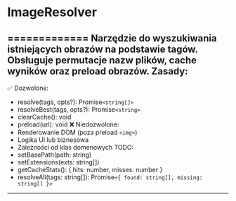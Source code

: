 # ImageResolver

=============
Narzędzie do wyszukiwania istniejących obrazów na podstawie tagów.
Obsługuje permutacje nazw plików, cache wyników oraz preload obrazów.
Zasady:
-------
✅ Dozwolone:
  - resolve(tags, opts?): Promise`<string[]>`
  - resolveBest(tags, opts?): Promise`<string>`
  - clearCache(): void
  - preload(url): void
❌ Niedozwolone:
  - Renderowanie DOM (poza preload `<img>`)
  - Logika UI lub biznesowa
  - Zależności od klas domenowych
TODO:
  - setBasePath(path: string)
  - setExtensions(exts: string[])
  - getCacheStats(): { hits: number, misses: number }
  - resolveAll(tags: string[]): Promise`<{ found: string[], missing: string[] }>`

---
